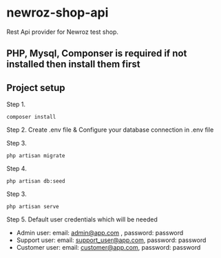# newroz-shop-api
 Rest Api provider for Newroz test shop.

## PHP, Mysql, Componser is required if not installed then install them first

## Project setup
Step 1. 
```
composer install
```

Step 2.
Create .env file & Configure your database connection in .env file

Step 3.
```
php artisan migrate
```
Step 4.
```
php artisan db:seed
```
Step 3.
```
php artisan serve
```
Step 5.
Default user credentials which will be needed
- Admin user: email: admin@app.com , password: password
- Support user: email: support_user@app.com, password: password
- Customer user: email: customer@app.com, password: password
